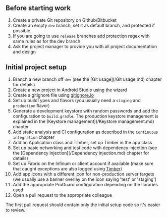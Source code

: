 ## Before starting work

1. Create a private Git repository on Github/Bitbucket
2. Create an empty `dev` branch, set it as default branch, and protected if possible
3. If you are going to use `release` branches add protection regex with same rules as for the dev branch 
4. Ask the project manager to provide you with all project documentation and design

## Initial project setup

1. Branch a new branch off `dev` (see the [Git usage](/Git usage.md) chapter for details)
2. Create a new project in Android Studio using the wizard
3. Create a gitignore file using [gitignore.io](https://www.gitignore.io/)
4. Set up buildTypes and flavors (you usually need a `staging` and `production` flavor)
5. Generate a development keystore with random passwords and add the configuration to `build.gradle`. The production keystore management is explained in the [Keystore management](/Keystore management.md) chapter
6. Add static analysis and CI configuration as described in the `Continuous integration` chapter
7. Add an Application class and Timber, set up Timber in the app class
8. Set up basic networking and test code with dependency injection (see the [Dependency injection](/Dependency injection.md) chapter for details)
9. Set up Fabric on the Infinum or client account if available (make sure that caught exceptions are also logged using [Timber](https://github.com/JakeWharton/timber))
10. Add app icons with a different icon for non-production server targets (we usually use a banner overlay on the icon saying 'test' or 'staging')
11. Add the appropriate ProGuard configuration depending on the libraries used
12. Open a pull request to the appropriate colleague

The first pull request should contain only the initial setup code so it's easier to review.

